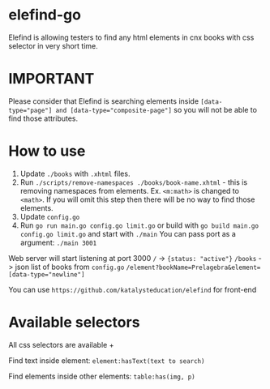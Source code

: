 # elefind-go
Elefind is allowing testers to find any html elements in cnx books with css selector in very short time.

# IMPORTANT
Please consider that Elefind is searching elements inside `[data-type="page"] and [data-type="composite-page"]` so you will not be able to find those attributes.

# How to use
1. Update `./books` with `.xhtml` files.
2. Run `./scripts/remove-namespaces ./books/book-name.xhtml` - this is removing namespaces from elements. Ex. `<m:math>` is changed to `<math>`. If you will omit this step then there will be no way to find those elements.
3. Update `config.go`
4. Run `go run main.go config.go limit.go` or build with `go build main.go config.go limit.go` and start with `./main`
You can pass port as a argument: `./main 3001`

Web server will start listening at port 3000
`/` -> `{status: "active"}`
`/books` -> json list of books from `config.go`
`/element?bookName=Prelagebra&element=[data-type="newline"]`

You can use `https://github.com/katalysteducation/elefind` for front-end

# Available selectors
All css selectors are available +

Find text inside element:
`element:hasText(text to search)`

Find elements inside other elements:
`table:has(img, p)`
